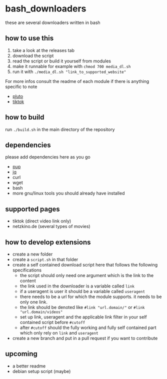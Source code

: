 # bash_downloaders

these are several downloaders written in bash

## how to use this

1. take a look at the releases tab
2. download the script
3. read the script or build it yourself from modules
4. make it runnable for example with `chmod 700 media_dl.sh`
5. run it with `./media_dl.sh "link_to_supported_website"`

For more infos consult the readme of each module if there is anything specific to note  
- [pluto](./pluto/readme.md)
- [tiktok](./tiktok/readme.md)

## how to build

run `./build.sh` in the main directory of the repository

## dependencies

please add dependencies here as you go

-   [pup](https://github.com/ericchiang/pup)
-   [jq](https://github.com/stedolan/jq)
-   curl
-   wget
-   bash
-   more gnu/linux tools you should already have installed

## supported pages

-   tiktok (direct video link only)
-   netzkino.de (several types of movies)

## how to develop extensions

-   create a new folder
-   create a `script.sh` in that folder
-   create a self contained download script here that follows the following specifications
    -   the script should only need one argument which is the link to the content
    -   the link used in the downloader is a variable called `link`
    -   if a useragent is user it should be a variable called `useragent`
    -   there needs to be a url for which the module supports. it needs to be only one link.
    -   the link should be denoted like `#link "url.domain/"` or `#link "url.domain/videos"`
    -   set up link, useragent and the applicable link filter in your self contained script before `#cutoff`
    -   after `#cutoff` should the fully working and fully self contained part which only rely on `link` and `useragent`
-   create a new branch and put in a pull request if you want to contribute

## upcoming

- a better readme
- debian setup script (maybe)
